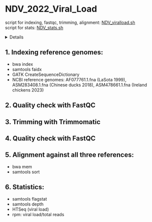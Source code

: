 # NDV_2022_Viral_Load
script for indexing, fastqc, trimming, alignment: <a href="NDV_viralload.sh">NDV_viralload.sh</a> <br>
script for stats: <a href="NDV_stats.sh">NDV_stats.sh</a>
<details>
  <ul>
    <li>SPF chickens, inoculated with NDV, samples taken after 12, 24, 48 hours, from Harderian gland, trachea, spleen, cecal tonsils</li>
    <li>NCBI virus reference genomes: AF077761.1.fna (LaSota 1999), ASM283408.1.fna (Chinese ducks 2018), ASM478661.1.fna (Ireland chickens 2023)</li>
    <li>positive control: LaSota sequences from Kyriakis lab</li>
  </ul>
</details>

## 1. Indexing reference genomes: 
<ul>
    <li>bwa index</li> 
    <li>samtools faidx</li>
    <li>GATK CreateSequenceDictionary</li>
    <li>NCBI reference genomes: AF077761.1.fna (LaSota 1999), ASM283408.1.fna (Chinese ducks 2018), ASM478661.1.fna (Ireland chickens 2023)</li></ul>

## 2. Quality check with FastQC
  
## 3. Trimming with Trimmomatic

## 4. Quality check with FastQC
  
## 5. Alignment against all three references: 
<ul>
    <li>bwa mem</li>
    <li>samtools sort</li></ul>
    
## 6. Statistics: 
<ul>
    <li>samtools flagstat</li>
    <li>samtools depth</li>
    <li>HTSeq (viral load)</li>
    <li>rpm: viral load/total reads</li></ul>
